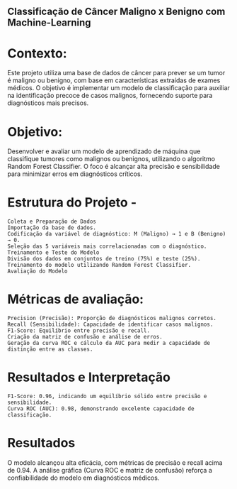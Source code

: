 ## Classificação de Câncer Maligno x Benigno com Machine-Learning

# Contexto:
Este projeto utiliza uma base de dados de câncer para prever se um tumor é maligno ou benigno, com base em características extraídas de exames médicos. O objetivo é implementar um modelo de classificação para auxiliar na identificação precoce de casos malignos, fornecendo suporte para diagnósticos mais precisos.

# Objetivo:
Desenvolver e avaliar um modelo de aprendizado de máquina que classifique tumores como malignos ou benignos, utilizando o algoritmo Random Forest Classifier. O foco é alcançar alta precisão e sensibilidade para minimizar erros em diagnósticos críticos.

# Estrutura do Projeto -
    Coleta e Preparação de Dados
    Importação da base de dados.
    Codificação da variável de diagnóstico: M (Maligno) → 1 e B (Benigno) → 0.
    Seleção das 5 variáveis mais correlacionadas com o diagnóstico.
    Treinamento e Teste do Modelo
    Divisão dos dados em conjuntos de treino (75%) e teste (25%).
    Treinamento do modelo utilizando Random Forest Classifier.
    Avaliação do Modelo

# Métricas de avaliação:
    Precision (Precisão): Proporção de diagnósticos malignos corretos.
    Recall (Sensibilidade): Capacidade de identificar casos malignos.
    F1-Score: Equilíbrio entre precisão e recall.
    Criação da matriz de confusão e análise de erros.
    Geração da curva ROC e cálculo da AUC para medir a capacidade de distinção entre as classes.
    
# Resultados e Interpretação
    F1-Score: 0.96, indicando um equilíbrio sólido entre precisão e sensibilidade.
    Curva ROC (AUC): 0.98, demonstrando excelente capacidade de classificação.

# Resultados
O modelo alcançou alta eficácia, com métricas de precisão e recall acima de 0.94.
A análise gráfica (Curva ROC e matriz de confusão) reforça a confiabilidade do modelo em diagnósticos médicos.
